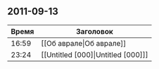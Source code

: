 ## 2011-09-13
| Время | Заголовок |
| --- | --- |
| 16:59 | [[Об аврале\|Об аврале]] |
| 23:24 | [[Untitled [000]\|Untitled [000]]] |
